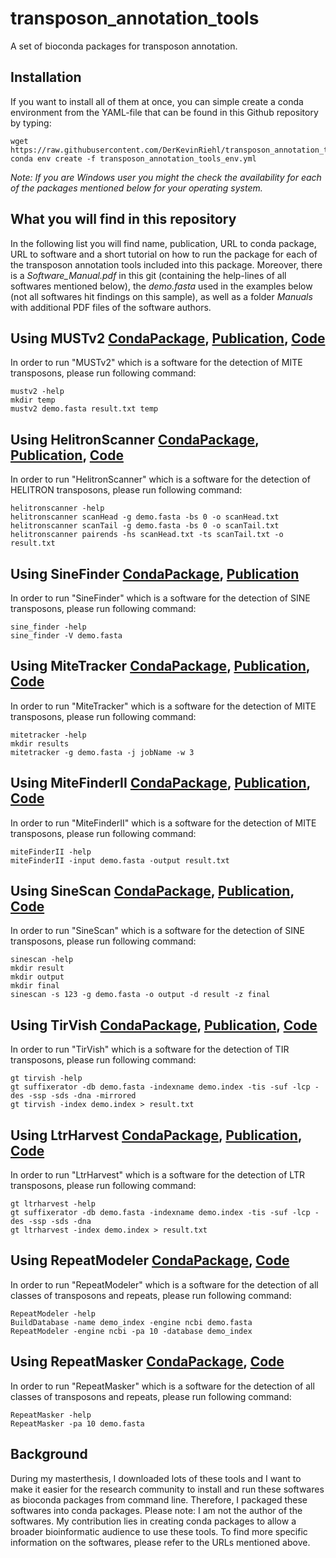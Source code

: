 # transposon_annotation_tools
A set of bioconda packages for transposon annotation. 

## Installation
If you want to install all of them at once, you can simple create a conda environment from the YAML-file that can be found in this Github repository by typing:
```
wget https://raw.githubusercontent.com/DerKevinRiehl/transposon_annotation_tools/main/transposon_annotation_tools_env.yml
conda env create -f transposon_annotation_tools_env.yml
```
*Note: If you are Windows user you might the check the availability for each of the packages mentioned below for your operating system.*

## What you will find in this repository
In the following list you will find name, publication, URL to conda package, URL to software and a short tutorial on how to run the package for each of the transposon annotation tools included into this package. Moreover, there is a *Software_Manual.pdf* in this git (containing the help-lines of all softwares mentioned below), the *demo.fasta* used in the examples below (not all softwares hit findings on this sample), as well as a folder *Manuals* with additional PDF files of the software authors.

## **Using MUSTv2** [CondaPackage](https://anaconda.org/DerKevinRiehl/transposon_annotation_tools_mustv2), [Publication](https://doi.org/10.1515/jib-2017-0029), [Code](http://www.healthinformaticslab.org/supp/resources.php)
In order to run "MUSTv2" which is a software for the detection of MITE transposons, please run following command:
```
mustv2 -help
mkdir temp
mustv2 demo.fasta result.txt temp
```


## **Using HelitronScanner** [CondaPackage](https://anaconda.org/derkevinriehl/transposon_annotation_tools_helitronscanner), [Publication](https://doi.org/10.1073/pnas.1410068111), [Code](https://sourceforge.net/projects/helitronscanner/files/)
In order to run "HelitronScanner" which is a software for the detection of HELITRON transposons, please run following command:
```
helitronscanner -help
helitronscanner scanHead -g demo.fasta -bs 0 -o scanHead.txt
helitronscanner scanTail -g demo.fasta -bs 0 -o scanTail.txt
helitronscanner pairends -hs scanHead.txt -ts scanTail.txt -o result.txt
```


## **Using SineFinder** [CondaPackage](https://anaconda.org/derkevinriehl/transposon_annotation_tools_sinefinder), [Publication](https://doi.org/10.1105/tpc.111.088682)
In order to run "SineFinder" which is a software for the detection of SINE transposons, please run following command:
```
sine_finder -help
sine_finder -V demo.fasta
```


## **Using MiteTracker** [CondaPackage](https://anaconda.org/derkevinriehl/transposon_annotation_tools_mitetracker), [Publication](https://bmcbioinformatics.biomedcentral.com/articles/10.1186/s12859-018-2376-y), [Code](https://github.com/INTABiotechMJ/MITE-Tracker)
In order to run "MiteTracker" which is a software for the detection of MITE transposons, please run following command:
```
mitetracker -help
mkdir results
mitetracker -g demo.fasta -j jobName -w 3
```


## **Using MiteFinderII** [CondaPackage](https://anaconda.org/derkevinriehl/transposon_annotation_tools_mitefinderii), [Publication](https://bmcmedgenomics.biomedcentral.com/articles/10.1186/s12920-018-0418-y), [Code](https://github.com/jhu99/miteFinder)
In order to run "MiteFinderII" which is a software for the detection of MITE transposons, please run following command:
```
miteFinderII -help
miteFinderII -input demo.fasta -output result.txt
```


## **Using SineScan** [CondaPackage](https://anaconda.org/derkevinriehl/transposon_annotation_tools_sinescan), [Publication](https://doi.org/10.1093/bioinformatics/btw718), [Code](https://github.com/maohlzj/SINE_Scan)
In order to run "SineScan" which is a software for the detection of SINE transposons, please run following command:
```
sinescan -help
mkdir result
mkdir output
mkdir final
sinescan -s 123 -g demo.fasta -o output -d result -z final
```


## **Using TirVish** [CondaPackage](https://anaconda.org/bioconda/genometools), [Publication](https://ieeexplore.ieee.org/abstract/document/6529082), [Code](http://genometools.org/tools/gt_tirvish.htmln)
In order to run "TirVish" which is a software for the detection of TIR transposons, please run following command:
```
gt tirvish -help
gt suffixerator -db demo.fasta -indexname demo.index -tis -suf -lcp -des -ssp -sds -dna -mirrored
gt tirvish -index demo.index > result.txt
```


## **Using LtrHarvest** [CondaPackage](https://anaconda.org/bioconda/genometools), [Publication](https://link.springer.com/article/10.1186/1471-2105-9-18), [Code](https://www.zbh.uni-hamburg.de/forschung/gi/software/ltrharvest.html)
In order to run "LtrHarvest" which is a software for the detection of LTR transposons, please run following command:
```
gt ltrharvest -help
gt suffixerator -db demo.fasta -indexname demo.index -tis -suf -lcp -des -ssp -sds -dna
gt ltrharvest -index demo.index > result.txt
```


## **Using RepeatModeler** [CondaPackage](https://anaconda.org/bioconda/repeatmodeler), [Code](http://www.repeatmasker.org/RepeatModeler/)
In order to run "RepeatModeler" which is a software for the detection of all classes of transposons and repeats, please run following command:
```
RepeatModeler -help
BuildDatabase -name demo_index -engine ncbi demo.fasta
RepeatModeler -engine ncbi -pa 10 -database demo_index
```


## **Using RepeatMasker** [CondaPackage](https://anaconda.org/bioconda/repeatmasker), [Code](http://www.repeatmasker.org/)
In order to run "RepeatMasker" which is a software for the detection of all classes of transposons and repeats, please run following command:
```
RepeatMasker -help
RepeatMasker -pa 10 demo.fasta
```


## Background
During my masterthesis, I downloaded lots of these tools and I want to make it easier for the research community to install and run these softwares as bioconda packages from command line. Therefore, I packaged these softwares into conda packages. Please note: I am not the author of the softwares. My contribution lies in creating conda packages to allow a broader bioinformatic audience to use these tools. To find more specific information on the softwares, please refer to the URLs mentioned above. 

